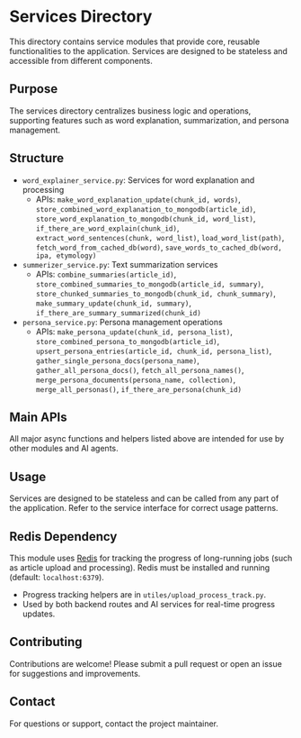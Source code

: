 # Services Directory

This directory contains service modules that provide core, reusable functionalities to the application. Services are designed to be stateless and accessible from different components.

## Purpose

The services directory centralizes business logic and operations, supporting features such as word explanation, summarization, and persona management.

## Structure

- `word_explainer_service.py`: Services for word explanation and processing
    - APIs: `make_word_explanation_update(chunk_id, words)`, `store_combined_word_explanation_to_mongodb(article_id)`, `store_word_explanation_to_mongodb(chunk_id, word_list)`, `if_there_are_word_explain(chunk_id)`, `extract_word_sentences(chunk, word_list)`, `load_word_list(path)`, `fetch_word_from_cached_db(word)`, `save_words_to_cached_db(word, ipa, etymology)`
- `summerizer_service.py`: Text summarization services
    - APIs: `combine_summaries(article_id)`, `store_combined_summaries_to_mongodb(article_id, summary)`, `store_chunked_summaries_to_mongodb(chunk_id, chunk_summary)`, `make_summary_update(chunk_id, summary)`, `if_there_are_summary_summarized(chunk_id)`
- `persona_service.py`: Persona management operations
    - APIs: `make_persona_update(chunk_id, persona_list)`, `store_combined_persona_to_mongodb(article_id)`, `upsert_persona_entries(article_id, chunk_id, persona_list)`, `gather_single_persona_docs(persona_name)`, `gather_all_persona_docs()`, `fetch_all_persona_names()`, `merge_persona_documents(persona_name, collection)`, `merge_all_personas()`, `if_there_are_persona(chunk_id)`

## Main APIs

All major async functions and helpers listed above are intended for use by other modules and AI agents.

## Usage

Services are designed to be stateless and can be called from any part of the application. Refer to the service interface for correct usage patterns.

## Redis Dependency

This module uses [Redis](https://redis.io/) for tracking the progress of long-running jobs (such as article upload and processing). Redis must be installed and running (default: `localhost:6379`).

- Progress tracking helpers are in `utiles/upload_process_track.py`.
- Used by both backend routes and AI services for real-time progress updates.

## Contributing

Contributions are welcome! Please submit a pull request or open an issue for suggestions and improvements.

## Contact

For questions or support, contact the project maintainer.
